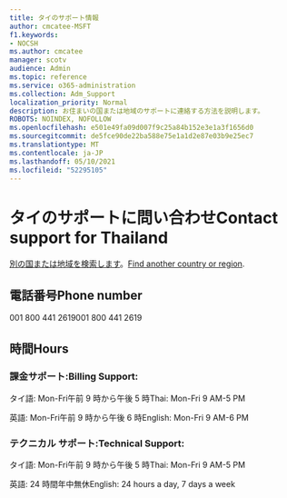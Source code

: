 ```yaml
---
title: タイのサポート情報
author: cmcatee-MSFT
f1.keywords:
- NOCSH
ms.author: cmcatee
manager: scotv
audience: Admin
ms.topic: reference
ms.service: o365-administration
ms.collection: Adm_Support
localization_priority: Normal
description: お住まいの国または地域のサポートに連絡する方法を説明します。
ROBOTS: NOINDEX, NOFOLLOW
ms.openlocfilehash: e501e49fa09d007f9c25a84b152e3e1a3f1656d0
ms.sourcegitcommit: de5fce90de22ba588e75e1a1d2e87e03b9e25ec7
ms.translationtype: MT
ms.contentlocale: ja-JP
ms.lasthandoff: 05/10/2021
ms.locfileid: "52295105"
---
```

# <a name="contact-support-for-thailand"></a><span data-ttu-id="d6413-103">タイのサポートに問い合わせ</span><span class="sxs-lookup"><span data-stu-id="d6413-103">Contact support for Thailand</span></span>

<span data-ttu-id="d6413-104">[別の国または地域を検索します](../../business-video/get-help-support.md)。</span><span class="sxs-lookup"><span data-stu-id="d6413-104">[Find another country or region](../../business-video/get-help-support.md).</span></span>

## <a name="phone-number"></a><span data-ttu-id="d6413-105">電話番号</span><span class="sxs-lookup"><span data-stu-id="d6413-105">Phone number</span></span>
<span data-ttu-id="d6413-106">001 800 441 2619</span><span class="sxs-lookup"><span data-stu-id="d6413-106">001 800 441 2619</span></span>

## <a name="hours"></a><span data-ttu-id="d6413-107">時間</span><span class="sxs-lookup"><span data-stu-id="d6413-107">Hours</span></span>
### <a name="billing-support"></a><span data-ttu-id="d6413-108">課金サポート:</span><span class="sxs-lookup"><span data-stu-id="d6413-108">Billing Support:</span></span>

<span data-ttu-id="d6413-109">タイ語: Mon-Fri午前 9 時から午後 5 時</span><span class="sxs-lookup"><span data-stu-id="d6413-109">Thai: Mon-Fri 9 AM-5 PM</span></span>

<span data-ttu-id="d6413-110">英語: Mon-Fri午前 9 時から午後 6 時</span><span class="sxs-lookup"><span data-stu-id="d6413-110">English: Mon-Fri 9 AM-6 PM</span></span>

### <a name="technical-support"></a><span data-ttu-id="d6413-111">テクニカル サポート:</span><span class="sxs-lookup"><span data-stu-id="d6413-111">Technical Support:</span></span>

<span data-ttu-id="d6413-112">タイ語: Mon-Fri午前 9 時から午後 5 時</span><span class="sxs-lookup"><span data-stu-id="d6413-112">Thai: Mon-Fri 9 AM-5 PM</span></span>

<span data-ttu-id="d6413-113">英語: 24 時間年中無休</span><span class="sxs-lookup"><span data-stu-id="d6413-113">English: 24 hours a day, 7 days a week</span></span>
